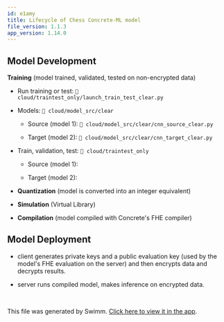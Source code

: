 ```yaml
---
id: e1amy
title: Lifecycle of Chess Concrete-ML model
file_version: 1.1.3
app_version: 1.14.0
---
```


## Model Development

**Training** (model trained, validated, tested on non-encrypted data)

*   Run training or test: `📄 cloud/traintest_only/launch_train_test_clear.py`

*   Models: `📄 cloud/model_src/clear`

    *   Source (model 1): `📄 cloud/model_src/clear/cnn_source_clear.py`

    *   Target (model 2): `📄 cloud/model_src/clear/cnn_target_clear.py`
*   Train, validation, test: `📄 cloud/traintest_only`

    *   Source (model 1):

    *   Target (model 2):
*   **Quantization** (model is converted into an integer equivalent)

*   **Simulation** (Virtual Library)

*   **Compilation** (model compiled with Concrete's FHE compiler)

## Model Deployment

*   client generates private keys and a public evaluation key (used by the model's FHE evaluation on the server) and then encrypts data and decrypts results.

*   server runs compiled model, makes inference on encrypted data.

<br/>

This file was generated by Swimm. [Click here to view it in the app](https://app.swimm.io/repos/Z2l0aHViJTNBJTNBRkhFLkNoZXNzJTNBJTNBdnJvbmE=/docs/e1amy).
